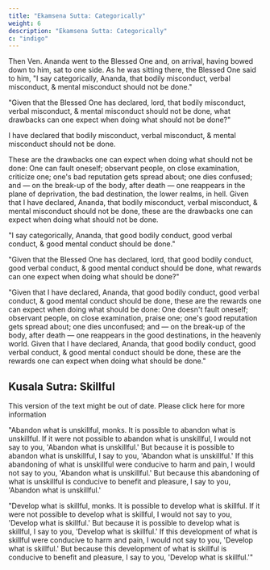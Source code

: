 ```yaml
---
title: "Ekamsena Sutta: Categorically"
weight: 6
description: "Ekamsena Sutta: Categorically"
c: "indigo"
---
```




Then Ven. Ananda went to the Blessed One and, on arrival, having bowed down to him, sat to one side. As he was sitting there, the Blessed One said to him, "I say categorically, Ananda, that bodily misconduct, verbal misconduct, & mental misconduct should not be done."

"Given that the Blessed One has declared, lord, that bodily misconduct, verbal misconduct, & mental misconduct should not be done, what drawbacks can one expect when doing what should not be done?"

I have declared that bodily misconduct, verbal misconduct, & mental misconduct should not be done. 

These are the drawbacks one can expect when doing what should not be done: One can fault oneself; observant people, on close examination, criticize one; one's bad reputation gets spread about; one dies confused; and — on the break-up of the body, after death — one reappears in the plane of deprivation, the bad destination, the lower realms, in hell. Given that I have declared, Ananda, that bodily misconduct, verbal misconduct, & mental misconduct should not be done, these are the drawbacks one can expect when doing what should not be done.

"I say categorically, Ananda, that good bodily conduct, good verbal conduct, & good mental conduct should be done."

"Given that the Blessed One has declared, lord, that good bodily conduct, good verbal conduct, & good mental conduct should be done, what rewards can one expect when doing what should be done?"

"Given that I have declared, Ananda, that good bodily conduct, good verbal conduct, & good mental conduct should be done, these are the rewards one can expect when doing what should be done: One doesn't fault oneself; observant people, on close examination, praise one; one's good reputation gets spread about; one dies unconfused; and — on the break-up of the body, after death — one reappears in the good destinations, in the heavenly world. Given that I have declared, Ananda, that good bodily conduct, good verbal conduct, & good mental conduct should be done, these are the rewards one can expect when doing what should be done."



## Kusala Sutra: Skillful

This version of the text might be out of date. Please click here for more information

"Abandon what is unskillful, monks. It is possible to abandon what is unskillful. If it were not possible to abandon what is unskillful, I would not say to you, 'Abandon what is unskillful.' But because it is possible to abandon what is unskillful, I say to you, 'Abandon what is unskillful.' If this abandoning of what is unskillful were conducive to harm and pain, I would not say to you, 'Abandon what is unskillful.' But because this abandoning of what is unskillful is conducive to benefit and pleasure, I say to you, 'Abandon what is unskillful.'

"Develop what is skillful, monks. It is possible to develop what is skillful. If it were not possible to develop what is skillful, I would not say to you, 'Develop what is skillful.' But because it is possible to develop what is skillful, I say to you, 'Develop what is skillful.' If this development of what is skillful were conducive to harm and pain, I would not say to you, 'Develop what is skillful.' But because this development of what is skillful is conducive to benefit and pleasure, I say to you, 'Develop what is skillful.'"